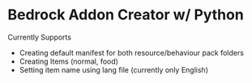 # Bedrock Addon Creator w/ Python
Currently Supports
- Creating default manifest for both resource/behaviour pack folders
- Creating Items (normal, food)
- Setting item name using lang file (currently only English)
